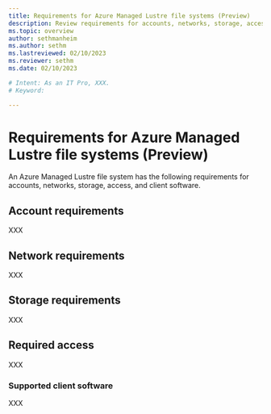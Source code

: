 ```yaml
---
title: Requirements for Azure Managed Lustre file systems (Preview)
description: Review requirements for accounts, networks, storage, access, and clients for Azure Managed Lustre file systems.
ms.topic: overview
author: sethmanheim
ms.author: sethm 
ms.lastreviewed: 02/10/2023
ms.reviewer: sethm
ms.date: 02/10/2023

# Intent: As an IT Pro, XXX.
# Keyword: 

---
```


# Requirements for Azure Managed Lustre file systems (Preview)

<!--SOURCE: Sort out requirements from Prerequisites. See prerequisites-amlfs.md for source.-->

An Azure Managed Lustre file system has the following requirements for accounts, networks, storage, access, and client software.<!--Placeholder.-->

## Account requirements

XXX


## Network requirements

XXX

## Storage requirements

XXX

## Required access

XXX

### Supported client software

XXX
